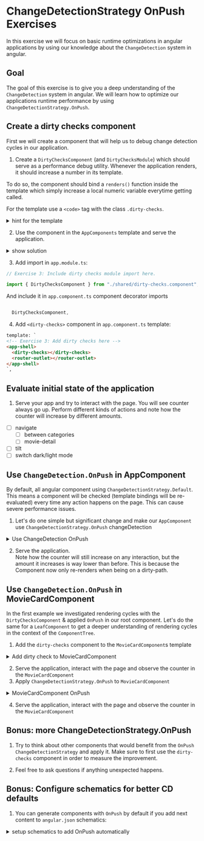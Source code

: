 # ChangeDetectionStrategy OnPush Exercises

In this exercise we will focus on basic runtime optimizations in angular applications by using our knowledge about
the `ChangeDetection` system in angular.

## Goal

The goal of this exercise is to give you a deep understanding of the `ChangeDetection` system in angular. We will learn
how to optimize our applications runtime performance by using `ChangeDetectionStrategy.OnPush`.

## Create a dirty checks component

First we will create a component that will help us to debug change detection cycles in our application.

1. Create a `DirtyChecksComponent` (and `DirtyChecksModule`) which should serve as a performance debug utility.
Whenever the application renders, it should increase a number in its template.

To do so, the component should bind a `renders()` function inside the template which
simply increase a local numeric variable everytime getting called.

For the template use a `<code>` tag with the class `.dirty-checks`.

<details>
    <summary>hint for the template</summary>

```html
<code class="dirty-checks">({{ renders() }})</code> 
```
</details>

2. Use the component in the `AppComponents` template and serve the application.

<details>
    <summary>show solution</summary>

```bash
# generate component
ng g c shared/dirty-checks --standalone
```

```typescript
// dirty-checks.component.ts

import { Component, ElementRef, NgModule } from "@angular/core";

@Component({ 
    selector: "dirty-checks", 
    template: ` <code class="dirty-checks">({{ renders() }})</code> `,
    styles: [
        `
      :host {
        display: inline-block;
        border-radius: 100%;
        border: 2px solid var(--palette-secondary-main);
        padding: 1rem;
        font-size: var(--text-lg);
      }
    `,
    ],
   standalone: true
})
export class DirtyChecksComponent {
  private _renders = 0;

  renders() {
    return ++this._renders;
  }
}

```

</details>

3. Add import in `app.module.ts`:

```typescript
// Exercise 3: Include dirty checks module import here.

import { DirtyChecksComponent } from "./shared/dirty-checks.component";
```

And include it in `app.component.ts` component decorator imports

```typescript

  DirtyChecksComponent,
```

4. Add `<dirty-checks>` component in `app.component.ts` template:

```html
template: `
<!-- Exercise 3: Add dirty checks here -->
<app-shell>
  <dirty-checks></dirty-checks>
  <router-outlet></router-outlet>
</app-shell>
`,
```

## Evaluate initial state of the application

1. Serve your app and try to interact with the page. You will see counter always go up.
Perform different kinds of actions and note how the counter will increase by different amounts.

* [ ] navigate
  * [ ] between categories
  * [ ] movie-detail
* [ ] tilt
* [ ] switch dark/light mode

## Use `ChangeDetection.OnPush` in AppComponent

By default, all angular component using `ChangeDetectionStrategy.Default`.
This means a component will be checked (template bindings will be re-evaluated) every time any action happens on the page.
This can cause severe performance issues.


1. Let's do one simple but significant change and make our `AppComponent` use `ChangeDetectionStrategy.OnPush` changeDetection

<details>
    <summary>Use ChangeDetection OnPush</summary>

```typescript
// app.component.ts

@Component({
  selector: 'app-root',
  template: `
    <app-shell>
      <dirty-checks></dirty-checks>  
      <router-outlet></router-outlet>
    </app-shell>
  `,
  changeDetection: ChangeDetectionStrategy.OnPush,
})
```

</details>

2. Serve the application.  
Note how the counter will still increase on any interaction, but the amount it increases is
way lower than before. This is because the Component now only re-renders when being on a dirty-path.

## Use `ChangeDetection.OnPush` in MovieCardComponent

In the first example we investigated rendering cycles with the `DirtyChecksComponent` & applied `OnPush` in our root component.
Let's do the same for a `LeafComponent` to get a deeper understanding of rendering cycles in the context of the `ComponentTree`.

1. Add the `dirty-checks` component to the `MovieCardComponent`s template
<details>
    <summary>Add dirty check to MovieCardComponent</summary>

```html
<!-- movie-card.component.html -->

<div class="movie-card"
     [tilt]="40"
     (click)="movieClicked()">
    
    <dirty-checks></dirty-checks>
    <!-- other template -->
</div>
```
  
</details>  

2. Serve the application, interact with the page and observe the counter in the `MovieCardComponent`
3. Apply `ChangeDetectionStrategy.OnPush` to `MovieCardComponent`   

<details>
    <summary>MovieCardComponent OnPush</summary>
  
```ts
// movie-card.component.ts
import { ChangeDetectionStrategy } from '@angular/core';

@Component({
    /* */
    changeDetection: ChangeDetectionStrategy.OnPush,
})
export class MovieCardComponent {}
```

</details>

4. Serve the application, interact with the page and observe the counter in the `MovieCardComponent`

## Bonus: more ChangeDetectionStrategy.OnPush

1. Try to think about other components that would benefit from the `OnPush` `ChangeDetectionStrategy` and apply it.
Make sure to first use the `dirty-checks` component in order to measure the improvement.

2. Feel free to ask questions if anything unexpected happens.

## Bonus: Configure schematics for better CD defaults

1. You can generate components with `OnPush` by default if you add next content to `angular.json` schematics:

<details>
    <summary>setup schematics to add OnPush automatically</summary>

```json
{
  "schematics": {
    "@schematics/angular": {
      "component": {
        "changeDetection": "OnPush"
      }
    }
  }
}
```

</details>


